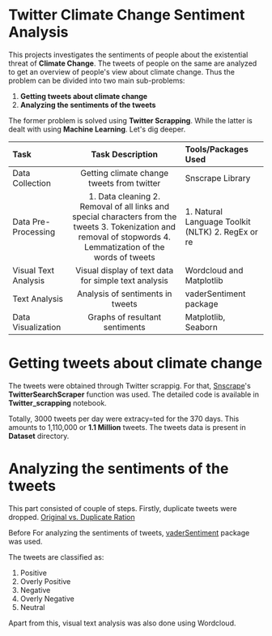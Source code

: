 # Twitter Climate Change Sentiment Analysis
This projects investigates the sentiments of people about the existential threat of **Climate Change**. The tweets of people on the same are analyzed to get an overview of people's view about climate change. Thus the problem can be divided into two main sub-problems:

1. **Getting tweets about climate change**
2. **Analyzing the sentiments of the tweets**

The former problem is solved using **Twitter Scrapping**. While the latter is dealt with using **Machine Learning**. Let's dig deeper.

|        Task      |           Task Description              |         Tools/Packages Used               |
| :---             |                :----:                   |          :---                             |
| Data Collection           | Getting climate change tweets from twitter| Snscrape Library                                |
| Data Pre-Processing        | 1. Data cleaning 2. Removal of all links and special characters from the tweets 3. Tokenization and removal of stopwords 4. Lemmatization of the words of tweets  | 1. Natural Language Toolkit (NLTK) 2. RegEx or re      |
| Visual Text Analysis| Visual display of text data for simple text analysis| Wordcloud and Matplotlib                  |
| Text Analysis       | Analysis of sentiments in tweets  | vaderSentiment package |
| Data Visualization | Graphs of resultant sentiments | Matplotlib, Seaborn |

# Getting tweets about climate change
The tweets were obtained through Twitter scrappig. For that, [Snscrape](https://pypi.org/project/snscrape/)'s **TwitterSearchScraper** function was used. The detailed code is available in **Twitter_scrapping** notebook.

Totally, 3000 tweets per day were extracy=ted for the 370 days. This amounts to 1,110,000 or **1.1 Million** tweets. The tweets data is present in **Dataset** directory.

# Analyzing the sentiments of the tweets
This part consisted of couple of steps. Firstly, duplicate tweets were dropped. 
[Original vs. Duplicate Ration](https://github.com/MUmairAB/Twitter-Climate-Change-Sentiment-Analysis/blob/main/Visualizations/pie%20chart.png)

Before
For analyzing the sentiments of tweets, [vaderSentiment](https://pypi.org/project/vaderSentiment/) package was used.

The tweets are classified as:

1. Positive
2. Overly Positive
3. Negative
4. Overly Negative
5. Neutral

Apart from this, visual text analysis was also done using Wordcloud.



